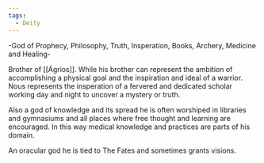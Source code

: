 ```yaml
---
tags:
  - Deity
---
```

-God of Prophecy, Philosophy, Truth, Insperation, Books, Archery, Medicine and Healing-

Brother of [[Ágrios]].  While his brother can represent the ambition of accomplishing a physical goal and the inspiration and ideal of a warrior. Nous represents the insperation of a fervered and dedicated scholar working day and night to uncover a mystery or truth.

Also a god of knowledge and its spread he is often worshiped in libraries and gymnasiums and all places where free thought and learning are encouraged. In this way medical knowledge and practices are parts of his domain.

An oracular god he is tied to The Fates and sometimes grants visions.